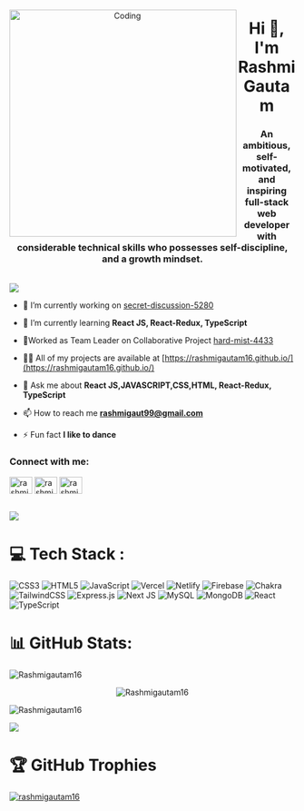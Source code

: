 ###
<img align="left" alt="Coding" width="400" style="text-align:center" src="https://camo.githubusercontent.com/97d0c0c4209208d8ec9573c7e213e05872a9f59b703868647b559b77af601cc6/68747470733a2f2f692e70696e696d672e636f6d2f6f726967696e616c732f65382f66342f35332f65386634353334363961336563393765636433353464663436356437333931332e676966">

<h1 align="center">Hi 👋, I'm Rashmi Gautam</h1>
<h3 align="center">An ambitious, self-motivated, and inspiring full-stack web developer with considerable technical skills who possesses self-discipline, and a growth mindset.</h3>
<br/>
<img src="https://user-images.githubusercontent.com/73097560/115834477-dbab4500-a447-11eb-908a-139a6edaec5c.gif">


- 🔭 I’m currently working on [secret-discussion-5280](https://app.netlify.com/sites/tangerine-taiyaki-f7dece/overview)

- 🌱 I’m currently learning **React JS, React-Redux, TypeScript**

- 👯Worked as Team Leader on Collaborative Project [hard-mist-4433](https://cerulean-starship-093f7d.netlify.app/)

- 👨‍💻 All of my projects are available at [https://rashmigautam16.github.io/](https://rashmigautam16.github.io/)

- 💬 Ask me about **React JS,JAVASCRIPT,CSS,HTML, React-Redux, TypeScript**

- 📫 How to reach me **rashmigaut99@gmail.com**

- ⚡ Fun fact **I like to dance**

<h3 align="left">Connect with me:</h3>
<p align="left">
<a href="https://linkedin.com/in/rashmi-gautam16" target="blank"><img align="center" src="https://raw.githubusercontent.com/rahuldkjain/github-profile-readme-generator/master/src/images/icons/Social/linked-in-alt.svg" alt="rashmi-gautam16" height="30" width="40" /></a>
<a href="https://codesandbox.com/rashmigautam16" target="blank"><img align="center" src="https://raw.githubusercontent.com/rahuldkjain/github-profile-readme-generator/master/src/images/icons/Social/codesandbox.svg" alt="rashmigautam16" height="30" width="40" /></a>
<a href="https://www.leetcode.com/rashmigautam/" target="blank"><img align="center" src="https://raw.githubusercontent.com/rahuldkjain/github-profile-readme-generator/master/src/images/icons/Social/leet-code.svg" alt="rashmigautam/" height="30" width="40" /></a>
</p>
<br/>
<img src="https://user-images.githubusercontent.com/73097560/115834477-dbab4500-a447-11eb-908a-139a6edaec5c.gif">



<h1>💻 Tech Stack :</h1>

![CSS3](https://img.shields.io/badge/css3-%231572B6.svg?style=for-the-badge&logo=css3&logoColor=white) ![HTML5](https://img.shields.io/badge/html5-%23E34F26.svg?style=for-the-badge&logo=html5&logoColor=white) ![JavaScript](https://img.shields.io/badge/javascript-%23323330.svg?style=for-the-badge&logo=javascript&logoColor=%23F7DF1E) ![Vercel](https://img.shields.io/badge/vercel-%23000000.svg?style=for-the-badge&logo=vercel&logoColor=white) ![Netlify](https://img.shields.io/badge/netlify-%23000000.svg?style=for-the-badge&logo=netlify&logoColor=#00C7B7) ![Firebase](https://img.shields.io/badge/firebase-%23039BE5.svg?style=for-the-badge&logo=firebase) ![Chakra](https://img.shields.io/badge/chakra-%234ED1C5.svg?style=for-the-badge&logo=chakraui&logoColor=white) ![TailwindCSS](https://img.shields.io/badge/tailwindcss-%2338B2AC.svg?style=for-the-badge&logo=tailwind-css&logoColor=white) ![Express.js](https://img.shields.io/badge/express.js-%23404d59.svg?style=for-the-badge&logo=express&logoColor=%2361DAFB) ![Next JS](https://img.shields.io/badge/Next-black?style=for-the-badge&logo=next.js&logoColor=white) ![MySQL](https://img.shields.io/badge/mysql-%2300f.svg?style=for-the-badge&logo=mysql&logoColor=white) ![MongoDB](https://img.shields.io/badge/MongoDB-%234ea94b.svg?style=for-the-badge&logo=mongodb&logoColor=white) ![React](https://img.shields.io/badge/react-%2320232a.svg?style=for-the-badge&logo=react&logoColor=%2361DAFB) ![TypeScript](https://img.shields.io/badge/typescript-%23007ACC.svg?style=for-the-badge&logo=typescript&logoColor=white)



<h1>📊 GitHub Stats:</h1>

<p><img align="left" src="https://github-readme-stats.vercel.app/api/top-langs?username=Rashmigautam16&show_icons=true&locale=en&layout=compact&theme=gotham" alt="Rashmigautam16" /></p>
<br/>
<p align="center"> <img src="https://github-readme-stats.vercel.app/api?username=Rashmigautam16&show_icons=true&locale=en&layout=compact&theme=gotham" alt="Rashmigautam16" /></p>

<p><img align="center" src="https://github-readme-streak-stats.herokuapp.com/?user=Rashmigautam16&show_icons=true&locale=en&layout=compact&theme=gotham" alt="Rashmigautam16" /></p>
<img src="https://user-images.githubusercontent.com/73097560/115834477-dbab4500-a447-11eb-908a-139a6edaec5c.gif">   

<h1>🏆 GitHub Trophies</h1>
<p align="left"> <a href="https://github.com/ryo-ma/github-profile-trophy"><img src="https://github-profile-trophy.vercel.app/?username=rashmigautam16" alt="rashmigautam16" /></a> </p>




